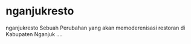 # nganjukresto
nganjukresto
Sebuah Perubahan yang akan memoderenisasi restoran di Kabupaten Nganjuk
....
